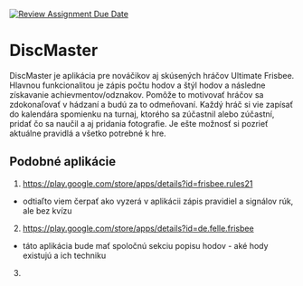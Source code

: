 [![Review Assignment Due Date](https://classroom.github.com/assets/deadline-readme-button-24ddc0f5d75046c5622901739e7c5dd533143b0c8e959d652212380cedb1ea36.svg)](https://classroom.github.com/a/VfT8U4Cl)

# DiscMaster
DiscMaster je aplikácia pre nováčikov aj skúsených hráčov Ultimate Frisbee. Hlavnou funkcionalitou je zápis počtu hodov a štýl hodov a následne získavanie achievmentov/odznakov. Pomôže to motivovať hráčov sa zdokonaľovať v hádzaní a budú za to odmeňovaní. Každý hráč si vie zapísať do kalendára spomienku na turnaj, ktorého sa zúčastnil alebo zúčastní, pridať čo sa naučil a aj pridania fotografie. Je ešte možnosť si pozrieť aktuálne pravidlá a všetko potrebné k hre.

## Podobné aplikácie 

1. https://play.google.com/store/apps/details?id=frisbee.rules21

- odtiaľto viem čerpať ako vyzerá v aplikácii zápis pravidiel a signálov rúk, ale bez kvízu
2. https://play.google.com/store/apps/details?id=de.felle.frisbee
- táto aplikácia bude mať spoločnú sekciu popisu hodov - aké hody existujú a ich techniku

3. 
